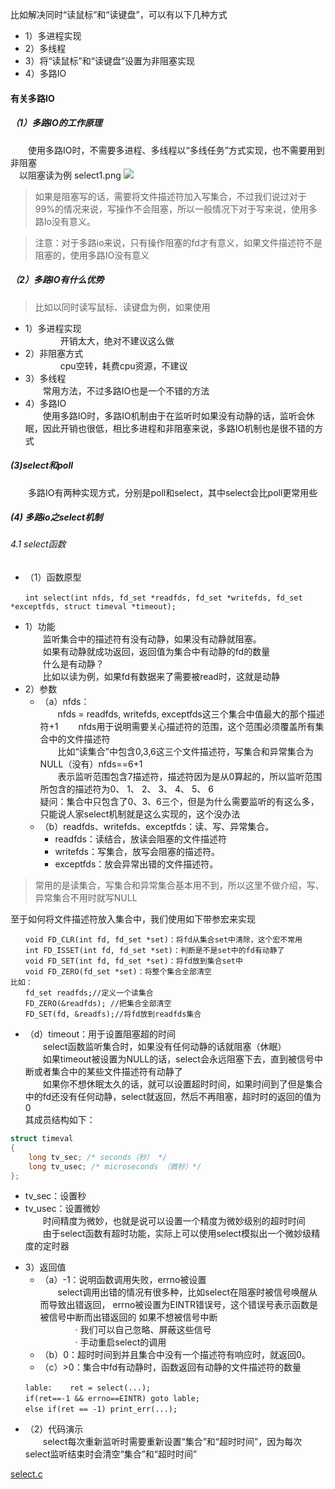 比如解决同时“读鼠标”和“读键盘”，可以有以下几种方式      
* 1）多进程实现
* 2）多线程
* 3）将“读鼠标”和“读键盘”设置为非阻塞实现	
* 4）多路IO	
#### 有关多路IO
##### （1）多路IO的工作原理     
　　使用多路IO时，不需要多进程、多线程以“多线任务”方式实现，也不需要用到非阻塞    
　以阻塞读为例 select1.png
![](https://note.youdao.com/yws/api/personal/file/E364C8C39A8D424B94A9BB1B6D8A0260?method=download&shareKey=ebbea1b013f8a5867fc752e0eb8af7fc)


> 如果是阻塞写的话，需要将文件描述符加入写集合，不过我们说过对于99%的情况来说，写操作不会阻塞，所以一般情况下对于写来说，使用多路Io没有意义。

> 注意：对于多路io来说，只有操作阻塞的fd才有意义，如果文件描述符不是阻塞的，使用多路IO没有意义
##### （2）多路IO有什么优势
> 比如以同时读写鼠标、读键盘为例，如果使用

* 1）多进程实现     
　　　　开销太大，绝对不建议这么做
* 2）非阻塞方式     
　　　　cpu空转，耗费cpu资源，不建议
* 3）多线程     
　　常用方法，不过多路IO也是一个不错的方法
* 4）多路IO     
　　使用多路IO时，多路IO机制由于在监听时如果没有动静的话，监听会休眠，因此开销也很低，相比多进程和非阻塞来说，多路IO机制也是很不错的方式	
##### (3)select和poll
　　多路IO有两种实现方式，分别是poll和select，其中select会比poll更常用些
##### (4) 多路io之select机制
###### 4.1 select函数
* （1）函数原型
```
　　int select(int nfds, fd_set *readfds, fd_set *writefds, fd_set *exceptfds, struct timeval *timeout);
```
* 1）功能   
　　监听集合中的描述符有没有动静，如果没有动静就阻塞。  
　　如果有动静就成功返回，返回值为集合中有动静的fd的数量        
　　什么是有动静？      
　　比如以读为例，如果fd有数据来了需要被read时，这就是动静      
* 2）参数
    * （a）nfds：           
　　nfds = readfds, writefds, exceptfds这三个集合中值最大的那个描述符+1 
　　nfds用于说明需要关心描述符的范围，这个范围必须覆盖所有集合中的文件描述符    
　　比如“读集合”中包含0,3,6这三个文件描述符，写集合和异常集合为NULL（没有）nfds==6+1         
　　表示监听范围包含7描述符，描述符因为是从0算起的，所以监听范围所包含的描述符为0、 1、 2、 3、 4、 5、 6   
疑问：集合中只包含了0、3、6三个，但是为什么需要监听的有这么多，只能说人家select机制就是这么实现的，这个没办法
    * （b）readfds、writefds、exceptfds：读、写、异常集合。
        - readfds：读结合，放读会阻塞的文件描述符
        - writefds：写集合，放写会阻塞的描述符。
        - exceptfds：放会异常出错的文件描述符。

> 常用的是读集合，写集合和异常集合基本用不到，所以这里不做介绍，写、异常集合不用时就写NULL

至于如何将文件描述符放入集合中，我们使用如下带参宏来实现        
```
　　void FD_CLR(int fd, fd_set *set)：将fd从集合set中清除，这个宏不常用
　　int FD_ISSET(int fd, fd_set *set)：判断是不是set中的fd有动静了
　　void FD_SET(int fd, fd_set *set)：将fd放到集合set中
　　void FD_ZERO(fd_set *set)：将整个集合全部清空
比如：
　　fd_set readfds;//定义一个读集合
　　FD_ZERO(&readfds); //把集合全部清空
　　FD_SET(fd, &readfs);//将fd放到readfds集合
```
* （d）timeout：用于设置阻塞超的时间        
　　select函数监听集合时，如果没有任何动静的话就阻塞（休眠）        
　　如果timeout被设置为NULL的话，select会永远阻塞下去，直到被信号中断或者集合中的某些文件描述符有动静了  
　　如果你不想休眠太久的话，就可以设置超时时间，如果时间到了但是集合中的fd还没有任何动静，select就返回，然后不再阻塞，超时时的返回的值为0    
其成员结构如下：
```c
struct timeval 
{
    long tv_sec; /* seconds（秒） */
    long tv_usec; /* microseconds （微秒）*/
};
```
- tv_sec：设置秒
- tv_usec：设置微妙     
　　时间精度为微妙，也就是说可以设置一个精度为微妙级别的超时时间        
　　由于select函数有超时功能，实际上可以使用select模拟出一个微妙级精度的定时器

* 3）返回值
    * （a）-1：说明函数调用失败，errno被设置    
　　select调用出错的情况有很多种，比如select在阻塞时被信号唤醒从而导致出错返回，    errno被设置为EINTR错误号，这个错误号表示函数是被信号中断而出错返回的
如果不想被信号中断       
　　　　· 我们可以自己忽略、屏蔽这些信号        
　　　　· 手动重启select的调用  
    - （b）0：超时时间到并且集合中没有一个描述符有响应时，就返回0。
    - （c）>0：集合中fd有动静时，函数返回有动静的文件描述符的数量
```
　　lable:	ret = select(...);
　　if(ret==-1 && errno==EINTR) goto lable;
　　else if(ret == -1) print_err(...);
```
* （2）代码演示	        
　　select每次重新监听时需要重新设置“集合”和“超时时间”，因为每次select监听结束时会清空“集合”和“超时时间” 


[select.c](https://github.com/hkui/note/blob/master/linuxc/code/advanced_io/select.c)


